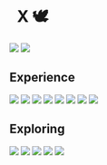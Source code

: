 <h1 align=left>  
    &nbsp&nbspX 🕊️
</h1>
 
<p align=left>
  <picture>
    <source
      srcset="https://github-readme-stats.vercel.app/api?username=dancer&show_icons=true&bg_color=00000000&text_color=FFFFFF&icon_color=B78D65&title_color=B78D65&hide_border=true"
      media="(prefers-color-scheme: dark)"
    />
    <source
      srcset="https://github-readme-stats.vercel.app/api?username=dancer&show_icons=true&bg_color=00000000&text_color=000000&icon_color=B78D65&title_color=B78D65&hide_border=true"
      media="(prefers-color-scheme: light), (prefers-color-scheme: no-preference)"
    />
    <img src="https://github-readme-stats.vercel.app/api?username=dancer&show_icons=true" />
  </picture>  
  <picture>
    <source
      srcset="https://github-readme-stats.vercel.app/api/top-langs/?username=dancer&layout=compact&bg_color=00000000&text_color=FFFFFF&title_color=B78D65&hide_border=true"
      media="(prefers-color-scheme: dark)"
    />
    <source
      srcset="https://github-readme-stats.vercel.app/api/top-langs/?username=dancer&layout=compact&bg_color=00000000&text_color=000000&title_color=B78D65&hide_border=true"
      media="(prefers-color-scheme: light), (prefers-color-scheme: no-preference)"
    />
    <img src="https://github-readme-stats.vercel.app/api?username=dancer&show_icons=true" />
  </picture>  
</p>

## Experience
<p>
  <img src="https://img.shields.io/badge/Java-ED8B00?style=for-the-badge&logo=openjdk&logoColor=white&color=B78D65">
  <img src="https://img.shields.io/badge/C%2B%2B-00599C?style=for-the-badge&logo=c%2B%2B&logoColor=white&color=B78D65">
  <img src="https://img.shields.io/badge/Python-FFD43B?style=for-the-badge&logo=python&logoColor=white&color=B78D65">
  <img src="https://img.shields.io/badge/json-5E5C5C?style=for-the-badge&logo=json&logoColor=white****&color=B78D65">
  <img src="https://img.shields.io/badge/MongoDB-4EA94B?style=for-the-badge&logo=mongodb&logoColor=white&color=B78D65">
  <img src="https://img.shields.io/badge/VSCode-0078D4?style=for-the-badge&logo=visual%20studio%20code&logoColor=white&color=B78D65">
  <img src="https://img.shields.io/badge/Visual_Studio-5C2D91?style=for-the-badge&logo=visual%20studio&logoColor=white&color=B78D65">
  <img src="https://img.shields.io/badge/IntelliJ_IDEA-000000.svg?style=for-the-badge&logo=intellij-idea&logoColor=white&color=B78D65">
</p>

## Exploring
<p>
  <img src="https://img.shields.io/badge/Golang-20232A?style=for-the-badge&logo=golang&logoColor=61DAFB&color=B78D65">
  <img src="https://img.shields.io/badge/TypeScript-007ACC?style=for-the-badge&logo=typescript&logoColor=white&color=B78D65">
  <img src="https://img.shields.io/badge/Node%20js-339933?style=for-the-badge&logo=nodedotjs&logoColor=white&color=B78D65">
  <img src="https://img.shields.io/badge/HTML5-E34F26?style=for-the-badge&logo=html5&logoColor=white&color=B78D65">
  <img src="https://img.shields.io/badge/CSS3-1572B6?style=for-the-badge&logo=css3&logoColor=white&color=B78D65">
</p>
